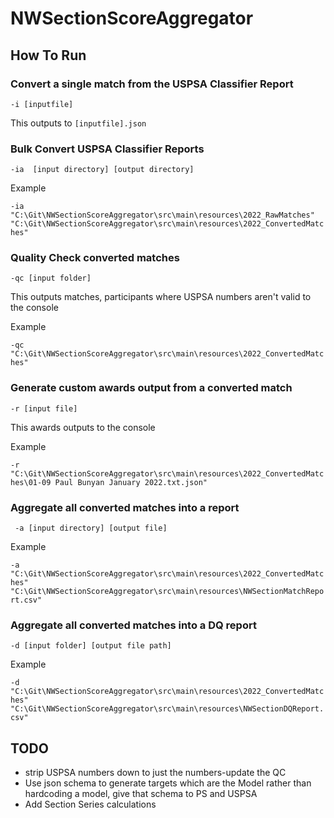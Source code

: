 # NWSectionScoreAggregator

## How To Run

### Convert a single match from the USPSA Classifier Report
```-i [inputfile]```

This outputs to ```[inputfile].json```

### Bulk Convert USPSA Classifier Reports
```-ia  [input directory] [output directory]```

Example

```-ia "C:\Git\NWSectionScoreAggregator\src\main\resources\2022_RawMatches" "C:\Git\NWSectionScoreAggregator\src\main\resources\2022_ConvertedMatches"```

### Quality Check converted matches
```-qc [input folder]```

This outputs matches, participants where USPSA numbers aren't valid to the console

Example

```-qc "C:\Git\NWSectionScoreAggregator\src\main\resources\2022_ConvertedMatches"```


### Generate custom awards output from a converted match
```-r [input file]```

This awards outputs to the console

Example

```-r "C:\Git\NWSectionScoreAggregator\src\main\resources\2022_ConvertedMatches\01-09 Paul Bunyan January 2022.txt.json"```

### Aggregate all converted matches into a report
``` -a [input directory] [output file]```

Example

```-a "C:\Git\NWSectionScoreAggregator\src\main\resources\2022_ConvertedMatches" "C:\Git\NWSectionScoreAggregator\src\main\resources\NWSectionMatchReport.csv"```

### Aggregate all converted matches into a DQ report
```-d [input folder] [output file path]```

Example

```-d "C:\Git\NWSectionScoreAggregator\src\main\resources\2022_ConvertedMatches" "C:\Git\NWSectionScoreAggregator\src\main\resources\NWSectionDQReport.csv"```


## TODO
- strip USPSA numbers down to just the numbers-update the QC
- Use json schema to generate targets which are the Model rather than hardcoding a model, give that schema to PS and USPSA
- Add Section Series calculations